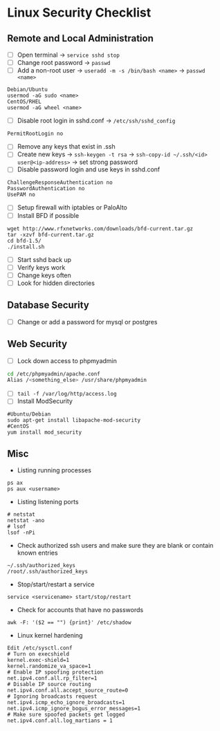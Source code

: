 # Linux Security Checklist

## Remote and Local Administration

* [ ] Open terminal -> `service sshd stop`
* [ ] Change root password -> `passwd`
* [ ] Add a non-root user -> `useradd -m -s /bin/bash <name>` -> `passwd <name>`
```
Debian/Ubuntu
usermod -aG sudo <name>
CentOS/RHEL
usermod -aG wheel <name>
```
* [ ] Disable root login in sshd.conf -> `/etc/ssh/sshd_config`
```
PermitRootLogin no
```
* [ ] Remove any keys that exist in .ssh
* [ ] Create new keys -> `ssh-keygen -t rsa` -> `ssh-copy-id ~/.ssh/<id> user@<ip-address>` -> set strong password
* [ ] Disable password login and use keys in sshd.conf
```
ChallengeResponseAuthentication no
PasswordAuthentication no
UsePAM no
```
* [ ] Setup firewall with iptables or PaloAlto
* [ ] Install BFD if possible
```
wget http://www.rfxnetworks.com/downloads/bfd-current.tar.gz
tar -xzvf bfd-current.tar.gz 
cd bfd-1.5/
./install.sh
```
* [ ] Start sshd back up
* [ ] Verify keys work
* [ ] Change keys often
* [ ] Look for hidden directories

## Database Security

* [ ] Change or add a password for mysql or postgres

## Web Security

* [ ] Lock down access to phpmyadmin
```bash
cd /etc/phpmyadmin/apache.conf
Alias /<something_else> /usr/share/phpmyadmin
```
* [ ] `tail -f /var/log/http/access.log`
* [ ] Install ModSecurity
```
#Ubuntu/Debian
sudo apt-get install libapache-mod-security
#CentOS
yum install mod_security
```

## Misc

* Listing running processes
```
ps ax
ps aux <username>
```
* Listing listening ports
```
# netstat
netstat -ano
# lsof
lsof -nPi
```
* Check authorized ssh users and make sure they are blank or contain known entries
```
~/.ssh/authorized_keys
/root/.ssh/authorized_keys
```
* Stop/start/restart a service
```
service <servicename> start/stop/restart
```
* Check for accounts that have no passwords
```
awk -F: '($2 == "") {print}' /etc/shadow
```
* Linux kernel hardening
```
Edit /etc/sysctl.conf
# Turn on execshield
kernel.exec-shield=1
kernel.randomize_va_space=1
# Enable IP spoofing protection
net.ipv4.conf.all.rp_filter=1
# Disable IP source routing
net.ipv4.conf.all.accept_source_route=0
# Ignoring broadcasts request
net.ipv4.icmp_echo_ignore_broadcasts=1
net.ipv4.icmp_ignore_bogus_error_messages=1
# Make sure spoofed packets get logged
net.ipv4.conf.all.log_martians = 1
```
